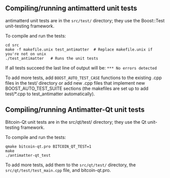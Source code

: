 Compiling/running antimatterd unit tests
------------------------------------

antimatterd unit tests are in the `src/test/` directory; they
use the Boost::Test unit-testing framework.

To compile and run the tests:

	cd src
	make -f makefile.unix test_antimatter  # Replace makefile.unix if you're not on unix
	./test_antimatter   # Runs the unit tests

If all tests succeed the last line of output will be:
`*** No errors detected`

To add more tests, add `BOOST_AUTO_TEST_CASE` functions to the existing
.cpp files in the test/ directory or add new .cpp files that
implement new BOOST_AUTO_TEST_SUITE sections (the makefiles are
set up to add test/*.cpp to test_antimatter automatically).


Compiling/running Antimatter-Qt unit tests
---------------------------------------

Bitcoin-Qt unit tests are in the src/qt/test/ directory; they
use the Qt unit-testing framework.

To compile and run the tests:

	qmake bitcoin-qt.pro BITCOIN_QT_TEST=1
	make
	./antimatter-qt_test

To add more tests, add them to the `src/qt/test/` directory,
the `src/qt/test/test_main.cpp` file, and bitcoin-qt.pro.
